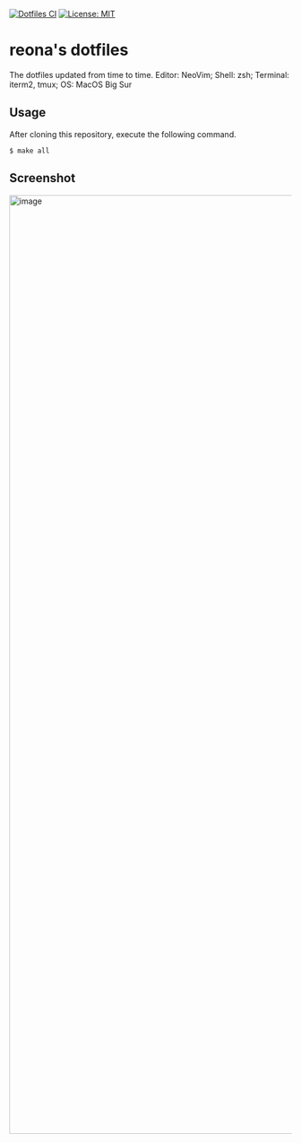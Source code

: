 [![Dotfiles CI](https://github.com/reona5/dotfiles/actions/workflows/main.yml/badge.svg)](https://github.com/reona5/dotfiles/actions/workflows/main.yml)
[![License: MIT](https://img.shields.io/badge/License-MIT-yellow.svg)](https://github.com/reona5/dotfiles/blob/main/LICENSE)

# reona's dotfiles

The dotfiles updated from time to time.
Editor: NeoVim; Shell: zsh; Terminal: iterm2, tmux; OS: MacOS Big Sur

## Usage

After cloning this repository, execute the following command.

```shell
$ make all
```

## Screenshot
<img width="1674" alt="image" src="https://user-images.githubusercontent.com/46399968/168483186-ce4de2cc-4405-4177-b819-c66352d27bd4.png">
